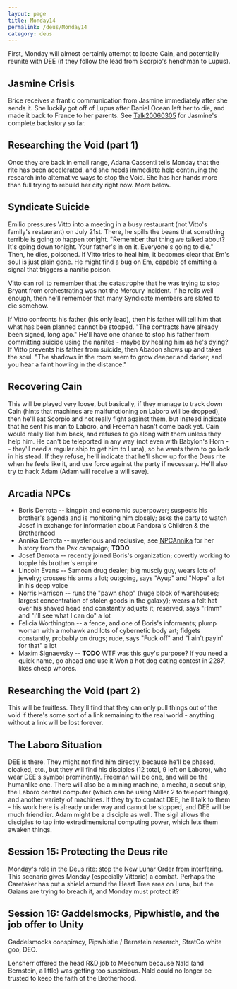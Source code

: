 ```yaml
---
layout: page
title: Monday14
permalink: /deus/Monday14
category: deus
---
```

First, Monday will almost certainly attempt to locate Cain, and potentially reunite with DEE (if they follow the lead from Scorpio's henchman to Lupus).

## Jasmine Crisis
Brice receives a frantic communication from Jasmine immediately after she sends it.  She luckily got off of Lupus after Daniel Ocean left her to die, and made it back to France to her parents. See [Talk20060305](Talk20060305) for Jasmine's complete backstory so far.

## Researching the Void (part 1)
Once they are back in email range, Adana Cassenti tells Monday that the rite has been accelerated, and she needs immediate help continuing the research into alternative ways to stop the Void. She has her hands more than full trying to rebuild her city right now. More below.

## Syndicate Suicide
Emilio pressures Vitto into a meeting in a busy restaurant (not Vitto's family's restaurant) on July 21st.  There, he spills the beans that something terrible is going to happen tonight.  &quot;Remember that thing we talked about?  It's going down tonight.  Your father's in on it.  Everyone's going to die.&quot;  Then, he dies, poisoned.  If Vitto tries to heal him, it becomes clear that Em's soul is just plain gone.  He might find a bug on Em, capable of emitting a signal that triggers a nanitic poison.

Vitto can roll to remember that the catastrophe that he was trying to stop Bryant from orchestrating was not the Mercury incident.  If he rolls well enough, then he'll remember that many Syndicate members are slated to die somehow.

If Vitto confronts his father (his only lead), then his father will tell him that what has been planned cannot be stopped.  &quot;The contracts have already been signed, long ago.&quot;  He'll have one chance to stop his father from committing suicide using the nanites - maybe by healing him as he's dying?  If Vitto prevents his father from suicide, then Abadon shows up and takes the soul.  &quot;The shadows in the room seem to grow deeper and darker, and you hear a faint howling in the distance.&quot;

## Recovering Cain
This will be played very loose, but basically, if they manage to track down Cain (hints that machines are malfunctioning on Laboro will be dropped), then he'll eat Scorpio and not really fight against them, but instead indicate that he sent his man to Laboro, and Freeman hasn't come back yet.  Cain would really like him back, and refuses to go along with them unless they help him.  He can't be teleported in any way (not even with Babylon's Horn -- they'll need a regular ship to get him to Luna), so he wants them to go look in his stead. If they refuse, he'll indicate that he'll show up for the Deus rite when he feels like it, and use force against the party if necessary.  He'll also try to hack Adam (Adam will receive a will save).

## Arcadia NPCs
* Boris Derrota -- kingpin and economic superpower; suspects his brother's agenda and is monitoring him closely; asks the party to watch Josef in exchange for information about Pandora's Children &amp; the Brotherhood
* Annika Derrota -- mysterious and reclusive; see [NPCAnnika](NPCAnnika) for her history from the Pax campaign; __TODO__
* Josef Derrota -- recently joined Boris's organization; covertly working to topple his brother's empire
* Lincoln Evans -- Samoan drug dealer; big muscly guy, wears lots of jewelry; crosses his arms a lot; outgoing, says &quot;Ayup&quot; and &quot;Nope&quot; a lot in his deep voice
* Norris Harrison -- runs the &quot;pawn shop&quot; (huge block of warehouses; largest concentration of stolen goods in the galaxy); wears a felt hat over his shaved head and constantly adjusts it; reserved, says &quot;Hmm&quot; and &quot;I'll see what I can do&quot; a lot
* Felicia Worthington -- a fence, and one of Boris's informants; plump woman with a mohawk and lots of cybernetic body art; fidgets constantly, probably on drugs; rude, says &quot;Fuck off&quot; and &quot;I ain't payin' for that&quot; a lot 
* Maxim Signaevsky -- __TODO__ WTF was this guy's purpose? If you need a quick name, go ahead and use it
Won a hot dog eating contest in 2287, likes cheap whores.

## Researching the Void (part 2)
This will be fruitless.  They'll find that they can only pull things out of the void if there's some sort of a link remaining to the real world - anything without a link will be lost forever.

## The Laboro Situation
DEE is there.  They might not find him directly, because he'll be phased, cloaked, etc., but they will find his disciples (12 total, 9 left on Laboro), who wear DEE's symbol prominently.  Freeman will be one, and will be the humanlike one.  There will also be a mining machine, a mecha, a scout ship, the Laboro central computer (which can be using Miller 2 to teleport things), and another variety of machines.  If they try to contact DEE, he'll talk to them - his work here is already underway and cannot be stopped, and DEE will be much friendlier.  Adam might be a disciple as well.  The sigil allows the disciples to tap into extradimensional computing power, which lets them awaken things.

## Session 15: Protecting the Deus rite
Monday's role in the Deus rite: stop the New Lunar Order from interfering. This scenario gives Monday (especially Vittorio) a combat. Perhaps the Caretaker has put a shield around the Heart Tree area on Luna, but the Gaians are trying to breach it, and Monday must protect it?

## Session 16: Gaddelsmocks, Pipwhistle, and the job offer to Unity
Gaddelsmocks conspiracy, Pipwhistle / Bernstein research, StratCo white goo, DEO.

Lensherr offered the head R&amp;D job to Meechum because Nald (and Bernstein, a little) was getting too suspicious. Nald could no longer be trusted to keep the faith of the Brotherhood.
